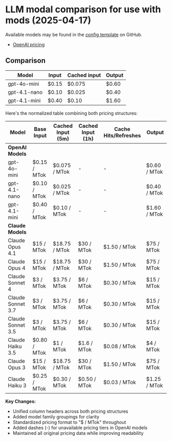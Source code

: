 # LLM modal comparison for use with mods (2025-04-17)

Available models may be found in the [config template] on GitHub.

[config template]: https://github.com/charmbracelet/mods/blob/main/config_template.yml

- [OpenAI pricing](https://platform.openai.com/docs/pricing)

## Comparison

| Model        | Input | Cached input | Output |
| ------------ | ----- | ------------ | ------ |
| gpt-4o-mini  | $0.15 | $0.075       | $0.60  |
| gpt-4.1-nano | $0.10 | $0.025       | $0.40  |
| gpt-4.1-mini | $0.40 | $0.10        | $1.60  |

Here's the normalized table combining both pricing structures:

| Model             | Base Input   | Cached Input (5m) | Cached Input (1h) | Cache Hits/Refreshes | Output       |
| ----------------- | ------------ | ----------------- | ----------------- | -------------------- | ------------ |
| **OpenAI Models** |
| gpt-4o-mini       | $0.15 / MTok | $0.075 / MTok     | -                 | -                    | $0.60 / MTok |
| gpt-4.1-nano      | $0.10 / MTok | $0.025 / MTok     | -                 | -                    | $0.40 / MTok |
| gpt-4.1-mini      | $0.40 / MTok | $0.10 / MTok      | -                 | -                    | $1.60 / MTok |
| **Claude Models** |
| Claude Opus 4.1   | $15 / MTok   | $18.75 / MTok     | $30 / MTok        | $1.50 / MTok         | $75 / MTok   |
| Claude Opus 4     | $15 / MTok   | $18.75 / MTok     | $30 / MTok        | $1.50 / MTok         | $75 / MTok   |
| Claude Sonnet 4   | $3 / MTok    | $3.75 / MTok      | $6 / MTok         | $0.30 / MTok         | $15 / MTok   |
| Claude Sonnet 3.7 | $3 / MTok    | $3.75 / MTok      | $6 / MTok         | $0.30 / MTok         | $15 / MTok   |
| Claude Sonnet 3.5 | $3 / MTok    | $3.75 / MTok      | $6 / MTok         | $0.30 / MTok         | $15 / MTok   |
| Claude Haiku 3.5  | $0.80 / MTok | $1 / MTok         | $1.6 / MTok       | $0.08 / MTok         | $4 / MTok    |
| Claude Opus 3     | $15 / MTok   | $18.75 / MTok     | $30 / MTok        | $1.50 / MTok         | $75 / MTok   |
| Claude Haiku 3    | $0.25 / MTok | $0.30 / MTok      | $0.50 / MTok      | $0.03 / MTok         | $1.25 / MTok |

**Key Changes:**

- Unified column headers across both pricing structures
- Added model family groupings for clarity
- Standardized pricing format to "$ / MTok" throughout
- Added dashes (-) for unavailable pricing tiers in OpenAI models
- Maintained all original pricing data while improving readability
